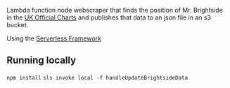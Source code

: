 Lambda function node webscraper that finds the position of Mr. Brightside in the [UK Official Charts](https://www.officialcharts.com/charts/) and publishes that data to an json file in an s3 bucket.


Using the [Serverless Framework](https://www.npmjs.com/package/serverless)


## Running locally

`npm install`
`sls invoke local -f handleUpdateBrightsideData`